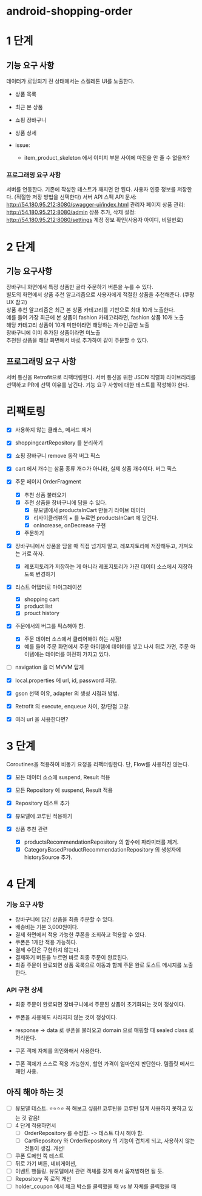 # android-shopping-order

# 1 단계

## 기능 요구 사항

데이터가 로딩되기 전 상태에서는 스켈레톤 UI를 노출한다.

- 상품 목록
- 최근 본 상품
- 쇼핑 장바구니
- 상품 상세

- issue:
    - item_product_skeleton 에서 이미지 부분 사이에 마진을 안 줄 수 없을까?

### 프로그래밍 요구 사항

서버를 연동한다.
기존에 작성한 테스트가 깨지면 안 된다.
사용자 인증 정보를 저장한다. (적절한 저장 방법을 선택한다)
서버 API 스펙
API 문서: http://54.180.95.212:8080/swagger-ui/index.html
관리자 페이지
상품 관리: http://54.180.95.212:8080/admin
상품 추가, 삭제
설정: http://54.180.95.212:8080/settings
계정 정보 확인(사용자 아이디, 비밀번호)

# 2 단계

## 기능 요구사항

장바구니 화면에서 특정 상품만 골라 주문하기 버튼을 누를 수 있다.  
별도의 화면에서 상품 추천 알고리즘으로 사용자에게 적절한 상품을 추천해준다. (쿠팡 UX 참고)  
상품 추천 알고리즘은 최근 본 상품 카테고리를 기반으로 최대 10개 노출한다.  
예를 들어 가장 최근에 본 상품이 fashion 카테고리라면, fashion 상품 10개 노출  
해당 카테고리 상품이 10개 미만이라면 해당하는 개수만큼만 노출  
장바구니에 이미 추가된 상품이라면 미노출  
추천된 상품을 해당 화면에서 바로 추가하여 같이 주문할 수 있다.

## 프로그래밍 요구 사항

서버 통신을 Retrofit으로 리팩터링한다.
서버 통신을 위한 JSON 직렬화 라이브러리를 선택하고 PR에 선택 이유를 남긴다.
기능 요구 사항에 대한 테스트를 작성해야 한다.

# 리팩토링

- [x] 사용하지 않는 클래스, 메서드 제거
- [x] shoppingcartRepository 를 분리하기
- [x] 쇼핑 장바구니 remove 동작 버그 픽스
- [x] cart 에서 개수는 삼품 종류 개수가 아니라, 실제 상품 개수이다. 버그 픽스
- [x] 주문 페이지 OrderFragment
    - [x] 추천 상품 불러오기
    - [x] 추천 상품을 장바구니에 담을 수 있다.
        - [x] 뷰모델에서 productsInCart 만들기 라이브 데이터
        - [x] 리사이클러뷰의 + 를 누르면 productsInCart 에 담긴다.
        - [x] onIncrease, onDecrease 구현
    - [x] 주문하기

- [x] 장바구니에서 상품을 담을 때 직접 넘기지 말고, 레포지토리에 저장해두고, 가져오는 거로 하자.
    - [x] 레포지토리가 저장하는 게 아니라 레포지토리가 가진 데이터 소스에서 저장하도록 변경하기

- [x] 리스트 어댑터로 마이그레이션
    - [x] shopping cart
    - [x] product list
    - [x] prouct history

- [x] 주문에서의 버그를 픽스해야 함.
    - [x] 주문 데이터 소스에서 클리어해야 하는 시점!
    - [x] 예를 들어 주문 화면에서 주문 아이템에 데이터를 넣고 나서 뒤로 가면, 주문 아이템에는 데이터를 여전히 가지고 있다.

- [ ] navigation 을 더 MVVM 답게

- [x] local.properties 에 url, id, password 저장.
- [x] gson 선택 이유, adapter 의 생성 시점과 방법.
- [x] Retrofit 의 execute, enqueue 차이, 장/단점 고찰.
- [x] 여러 url 을 사용한다면?

# 3 단계

Coroutines을 적용하여 비동기 요청을 리팩터링한다.
단, Flow를 사용하진 않는다.

- [x] 모든 데이터 소스에 suspend, Result 적용
- [x] 모든 Repository 에 suspend, Result 적용
- [x] Repository 테스트 추가
- [x] 뷰모델에 코루틴 적용하기


- [x] 상품 추천 관련
    - [x] productsRecommendationRepository 의 함수에 파라미터를 제거.
    - [x] CategoryBasedProductRecommendationRepository 의 생성자에 historySource 추가.

# 4 단계

### 기능 요구 사항

- 장바구니에 담긴 상품을 최종 주문할 수 있다.
- 배송비는 기본 3,000원이다.
- 결제 화면에서 적용 가능한 쿠폰을 조회하고 적용할 수 있다.
- 쿠폰은 1개만 적용 가능하다.
- 결제 수단은 구현하지 않는다.
- 결제하기 버튼을 누르면 바로 최종 주문이 완료된다.
- 최종 주문이 완료되면 상품 목록으로 이동과 함께 주문 완료 토스트 메시지를 노출한다.

### API 구현 상세

- 최종 주문이 완료되면 장바구니에서 주문된 상품이 초기화되는 것이 정상이다.
- 쿠폰을 사용해도 사라지지 않는 것이 정상이다.

- response -> data 로 쿠폰을 불러오고 domain 으로 매핑할 때 sealed class 로 처리한다.
- 쿠폰 객체 자체를 의인화해서 사용한다.
- 쿠폰 객체가 스스로 적용 가능한지, 할인 가격이 얼마인지 판단한다. 템플릿 메서드 패턴 사용.

## 아직 해야 하는 것

- [ ] 뷰모델 테스트. ⭐️⭐️⭐️⭐️ 꼭 해보고 싶음!! 코루틴을 코루틴 답게 사용하지 못하고 있는 것 같음!
- [ ] 4 단계 적용하면서 
  - [ ] OrderRepository 를 수정함. -> 테스트 다시 해야 함.
  - [ ] CartRepository 와 OrderRepository 의 기능이 겹치게 되고, 사용하지 않는 것들이 생김. 개선! 
- [ ] 쿠폰 도메인 쪽 테스트
- [ ] 뒤로 가기 버튼, 네비게이션,
- [ ] 이벤트 핸들링. 뷰모델에서 관련 객체를 갖게 해서 옵저빙하면 될 듯.
- [ ] Repository 쪽 로직 개선
- [ ] holder_coupon 에서 체크 박스를 클릭했을 때 vs 뷰 자체를 클릭했을 때
